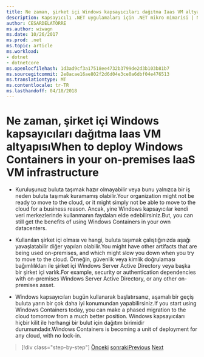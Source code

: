 ```yaml
---
title: Ne zaman, şirket içi Windows kapsayıcıları dağıtma Iaas VM altyapısı
description: Kapsayıcılı .NET uygulamaları için .NET mikro mimarisi | Ne zaman, şirket içi Windows kapsayıcıları dağıtma Iaas VM altyapısı
author: CESARDELATORRE
ms.author: wiwagn
ms.date: 10/26/2017
ms.prod: .net
ms.topic: article
ms.workload:
- dotnet
- dotnetcore
ms.openlocfilehash: 1d3ad9cf3a17518ee4732b3799de2d3b103b81b7
ms.sourcegitcommit: 2e8acae16ae802f2d6d04e3ce0a6dbf04e476513
ms.translationtype: MT
ms.contentlocale: tr-TR
ms.lasthandoff: 04/18/2018
---
```

# <a name="when-to-deploy-windows-containers-in-your-on-premises-iaas-vm-infrastructure"></a><span data-ttu-id="e4fc3-103">Ne zaman, şirket içi Windows kapsayıcıları dağıtma Iaas VM altyapısı</span><span class="sxs-lookup"><span data-stu-id="e4fc3-103">When to deploy Windows Containers in your on-premises IaaS VM infrastructure</span></span>

-   <span data-ttu-id="e4fc3-104">Kuruluşunuz buluta taşımak hazır olmayabilir veya bunu yalnızca bir iş neden buluta taşımak kuramamış olabilir.</span><span class="sxs-lookup"><span data-stu-id="e4fc3-104">Your organization might not be ready to move to the cloud, or it might simply not be able to move to the cloud for a business reason.</span></span> <span data-ttu-id="e4fc3-105">Ancak, yine Windows kapsayıcılar kendi veri merkezlerinde kullanmanın faydaları elde edebilirsiniz.</span><span class="sxs-lookup"><span data-stu-id="e4fc3-105">But, you can still get the benefits of using Windows Containers in your own datacenters.</span></span>

-   <span data-ttu-id="e4fc3-106">Kullanılan şirket içi olması ve hangi, buluta taşımak çalıştığınızda aşağı yavaşlatabilir diğer yapıları olabilir.</span><span class="sxs-lookup"><span data-stu-id="e4fc3-106">You might have other artifacts that are being used on-premises, and which might slow you down when you try to move to the cloud.</span></span> <span data-ttu-id="e4fc3-107">Örneğin, güvenlik veya kimlik doğrulaması bağımlılıkları ile şirket içi Windows Server Active Directory veya başka bir şirket içi varlık.</span><span class="sxs-lookup"><span data-stu-id="e4fc3-107">For example, security or authentication dependencies with on-premises Windows Server Active Directory, or any other on-premises asset.</span></span>

-   <span data-ttu-id="e4fc3-108">Windows kapsayıcıları bugün kullanarak başlatırsanız, aşamalı bir geçiş buluta yarın bir çok daha iyi konumundan yapabilirsiniz.</span><span class="sxs-lookup"><span data-stu-id="e4fc3-108">If you start using Windows Containers today, you can make a phased migration to the cloud tomorrow from a much better position.</span></span> <span data-ttu-id="e4fc3-109">Windows kapsayıcıları hiçbir kilit ile herhangi bir bulut için dağıtım birimidir durumundadır.</span><span class="sxs-lookup"><span data-stu-id="e4fc3-109">Windows Containers is becoming a unit of deployment for any cloud, with no lock-in.</span></span>

>[!div class="step-by-step"]
<span data-ttu-id="e4fc3-110">[Önceki](when-not-to-deploy-to-windows-containers.md)
[sonraki](when-to-deploy-windows-containers-to-azure-vms-iaas-cloud.md)</span><span class="sxs-lookup"><span data-stu-id="e4fc3-110">[Previous](when-not-to-deploy-to-windows-containers.md)
[Next](when-to-deploy-windows-containers-to-azure-vms-iaas-cloud.md)</span></span>
